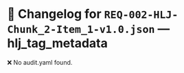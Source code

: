 # 📝 Changelog for `REQ-002-HLJ-Chunk_2-Item_1-v1.0.json` — **hlj_tag_metadata**

❌ No audit.yaml found.
